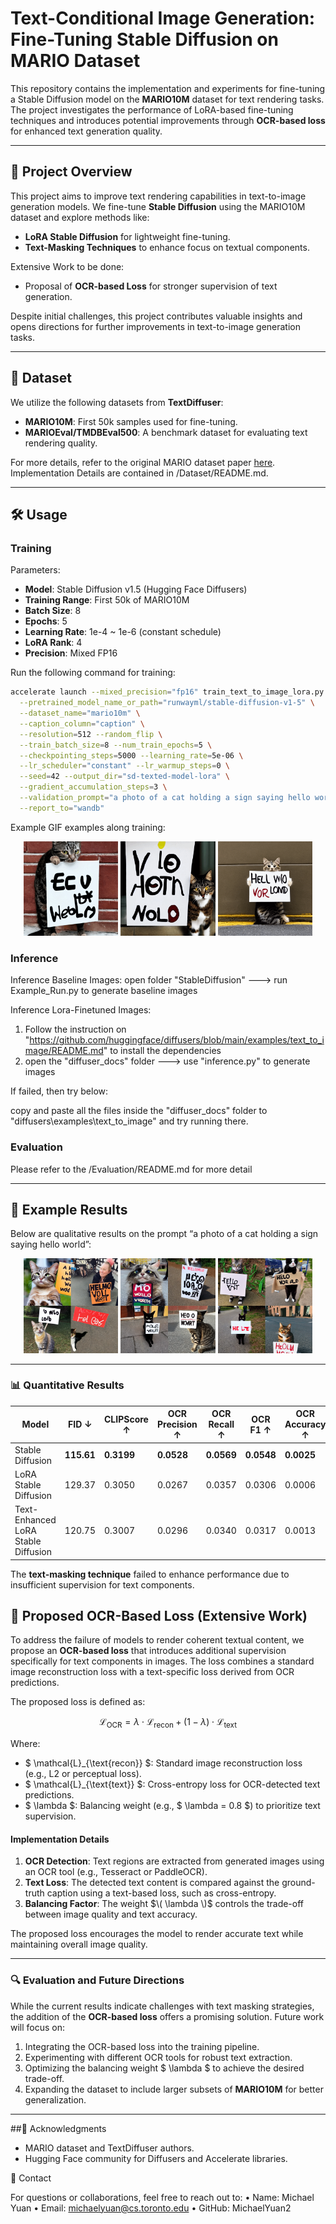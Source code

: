 # Text-Conditional Image Generation: Fine-Tuning Stable Diffusion on MARIO Dataset

This repository contains the implementation and experiments for fine-tuning a Stable Diffusion model on the **MARIO10M** dataset for text rendering tasks. The project investigates the performance of LoRA-based fine-tuning techniques and introduces potential improvements through **OCR-based loss** for enhanced text generation quality.

---

## 🚀 Project Overview

This project aims to improve text rendering capabilities in text-to-image generation models. We fine-tune **Stable Diffusion** using the MARIO10M dataset and explore methods like:
- **LoRA Stable Diffusion** for lightweight fine-tuning.
- **Text-Masking Techniques** to enhance focus on textual components.

Extensive Work to be done:
- Proposal of **OCR-based Loss** for stronger supervision of text generation.

Despite initial challenges, this project contributes valuable insights and opens directions for further improvements in text-to-image generation tasks.

---

## 📁 Dataset

We utilize the following datasets from **TextDiffuser**:
- **MARIO10M**: First 50k samples used for fine-tuning.
- **MARIOEval/TMDBEval500**: A benchmark dataset for evaluating text rendering quality.

For more details, refer to the original MARIO dataset paper [here](https://arxiv.org/abs/2307.09708).
Implementation Details are contained in /Dataset/README.md.

---
## 🛠️ Usage

### Training 

Parameters:
- **Model**: Stable Diffusion v1.5 (Hugging Face Diffusers)
- **Training Range**: First 50k of MARIO10M
- **Batch Size**: 8
- **Epochs**: 5
- **Learning Rate**: 1e-4 ~ 1e-6 (constant schedule)
- **LoRA Rank**: 4
- **Precision**: Mixed FP16
  
Run the following command for training:
```bash
accelerate launch --mixed_precision="fp16" train_text_to_image_lora.py \
  --pretrained_model_name_or_path="runwayml/stable-diffusion-v1-5" \
  --dataset_name="mario10m" \
  --caption_column="caption" \
  --resolution=512 --random_flip \
  --train_batch_size=8 --num_train_epochs=5 \
  --checkpointing_steps=5000 --learning_rate=5e-06 \
  --lr_scheduler="constant" --lr_warmup_steps=0 \
  --seed=42 --output_dir="sd-texted-model-lora" \
  --gradient_accumulation_steps=3 \
  --validation_prompt="a photo of a cat holding a sign saying hello world" \
  --report_to="wandb"
```

Example GIF examples along training:
<p align="center">
    <img src="gif_images/ezgif.com-animated-gif-maker.gif" width="30%">
    <img src="gif_images/ezgif.com-animated-gif-maker (1).gif" width="30%">
    <img src="gif_images/ezgif.com-animated-gif-maker (2).gif" width="30%">
</p>

### Inference
Inference Baseline Images:
open folder "StableDiffusion" ---> run Example_Run.py to generate baseline images

Inference Lora-Finetuned Images:
1. Follow the instruction on "https://github.com/huggingface/diffusers/blob/main/examples/text_to_image/README.md" to install the dependencies
2. open the "diffuser_docs" folder ---> use "inference.py" to generate images

If failed, then try below:

copy and paste all the files inside the "diffuser_docs" folder to "diffusers\examples\text_to_image" and try running there.

### Evaluation
Please refer to the /Evaluation/README.md for more detail

---

## 📸 Example Results
Below are qualitative results on the prompt “a photo of a cat holding a sign saying hello world”:
<p align="center">
    <img src="assets/baseline.jpg" alt="Stable Diffusion" width="30%">
    <img src="assets/lora.jpg" alt="LoRA Stable Diffusion" width="30%">
    <img src="assets/enhanced_lora.jpg" alt="Text-Enhanced LoRA" width="30%">
</p>

---

### 📊 Quantitative Results

| Model                          | FID ↓       | CLIPScore ↑ | OCR Precision ↑ | OCR Recall ↑ | OCR F1 ↑ | OCR Accuracy ↑ |
|--------------------------------|-------------|------------|-----------------|--------------|----------|----------------|
| Stable Diffusion               | **115.61**  | **0.3199** | **0.0528**      | **0.0569**   | **0.0548** | **0.0025**      |
| LoRA Stable Diffusion          | 129.37      | 0.3050     | 0.0267          | 0.0357       | 0.0306   | 0.0006         |
| Text-Enhanced LoRA Stable Diffusion | 120.75  | 0.3007     | 0.0296          | 0.0340       | 0.0317   | 0.0013         |

The **text-masking technique** failed to enhance performance due to insufficient supervision for text components.


## 🧪 Proposed OCR-Based Loss (Extensive Work)

To address the failure of models to render coherent textual content, we propose an **OCR-based loss** that introduces additional supervision specifically for text components in images. The loss combines a standard image reconstruction loss with a text-specific loss derived from OCR predictions.

The proposed loss is defined as:

```math
\mathcal{L}_{\text{OCR}} = \lambda \cdot \mathcal{L}_{\text{recon}} + (1 - \lambda) \cdot \mathcal{L}_{\text{text}}
```

Where:
- $ \mathcal{L}_{\text{recon}} $: Standard image reconstruction loss (e.g., L2 or perceptual loss).
- $ \mathcal{L}_{\text{text}} $: Cross-entropy loss for OCR-detected text predictions.
- $ \lambda $: Balancing weight (e.g., $ \lambda = 0.8 $) to prioritize text supervision.

#### Implementation Details
1. **OCR Detection**: Text regions are extracted from generated images using an OCR tool (e.g., Tesseract or PaddleOCR).
2. **Text Loss**: The detected text content is compared against the ground-truth caption using a text-based loss, such as cross-entropy.
3. **Balancing Factor**: The weight $\( \lambda \)$ controls the trade-off between image quality and text accuracy.

The proposed loss encourages the model to render accurate text while maintaining overall image quality.

---

### 🔍 Evaluation and Future Directions

While the current results indicate challenges with text masking strategies, the addition of the **OCR-based loss** offers a promising solution. Future work will focus on:
1. Integrating the OCR-based loss into the training pipeline.
2. Experimenting with different OCR tools for robust text extraction.
3. Optimizing the balancing weight $ \lambda $ to achieve the desired trade-off.
4. Expanding the dataset to include larger subsets of **MARIO10M** for better generalization.

---

##🤝 Acknowledgments
- MARIO dataset and TextDiffuser authors.
- Hugging Face community for Diffusers and Accelerate libraries.

📨 Contact

For questions or collaborations, feel free to reach out to:
	•	Name: Michael Yuan
	•	Email: michaelyuan@cs.toronto.edu
	•	GitHub: MichaelYuan2


